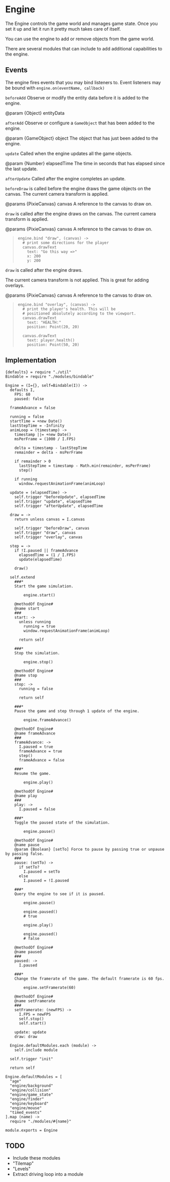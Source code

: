 Engine
======

The Engine controls the game world and manages game state. Once you
set it up and let it run it pretty much takes care of itself.

You can use the engine to add or remove objects from the game world.

There are several modules that can include to add additional capabilities
to the engine.

Events
------

The engine fires events that you  may bind listeners to. Event listeners
may be bound with `engine.on(eventName, callback)`

`beforeAdd` Observe or modify the entity data before it is added to the engine.

@param {Object} entityData

`afterAdd` Observe or configure a `GameObject` that has been added to the engine.

@param {GameObject} object The object that has just been added to the engine.

`update` Called when the engine updates all the game objects.

@param {Number} elapsedTime The time in seconds that has elapsed since the last update.

`afterUpdate` Called after the engine completes an update.

`beforeDraw` is called before the engine draws the game objects on the canvas.
The current camera transform is applied.

@params {PixieCanvas} canvas A reference to the canvas to draw on.

`draw` is called after the engine draws on the canvas. The current camera transform is applied.

@params {PixieCanvas} canvas A reference to the canvas to draw on.

>     engine.bind "draw", (canvas) ->
>       # print some directions for the player
>       canvas.drawText
>         text: "Go this way =>"
>         x: 200
>         y: 200

`draw` is called after the engine draws.

The current camera transform is not applied. This is great for
adding overlays.

@params {PixieCanvas} canvas A reference to the canvas to draw on.

>     engine.bind "overlay", (canvas) ->
>       # print the player's health. This will be
>       # positioned absolutely according to the viewport.
>       canvas.drawText
>         text: "HEALTH:"
>         position: Point(20, 20)
>
>       canvas.drawText
>         text: player.health()
>         position: Point(50, 20)

Implementation
--------------

    {defaults} = require "./util"
    Bindable = require "./modules/bindable"

    Engine = (I={}, self=Bindable(I)) ->
      defaults I,
        FPS: 60
        paused: false

      frameAdvance = false

      running = false
      startTime = +new Date()
      lastStepTime = -Infinity
      animLoop = (timestamp) ->
        timestamp ||= +new Date()
        msPerFrame = (1000 / I.FPS)

        delta = timestamp - lastStepTime
        remainder = delta - msPerFrame

        if remainder > 0
          lastStepTime = timestamp - Math.min(remainder, msPerFrame)
          step()

        if running
          window.requestAnimationFrame(animLoop)

      update = (elapsedTime) ->
        self.trigger "beforeUpdate", elapsedTime
        self.trigger "update", elapsedTime
        self.trigger "afterUpdate", elapsedTime

      draw = ->
        return unless canvas = I.canvas

        self.trigger "beforeDraw", canvas
        self.trigger "draw", canvas
        self.trigger "overlay", canvas

      step = ->
        if !I.paused || frameAdvance
          elapsedTime = (1 / I.FPS)
          update(elapsedTime)

        draw()

      self.extend
        ###*
        Start the game simulation.

            engine.start()

        @methodOf Engine#
        @name start
        ###
        start: ->
          unless running
            running = true
            window.requestAnimationFrame(animLoop)

          return self

        ###*
        Stop the simulation.

            engine.stop()

        @methodOf Engine#
        @name stop
        ###
        stop: ->
          running = false

          return self

        ###*
        Pause the game and step through 1 update of the engine.

            engine.frameAdvance()

        @methodOf Engine#
        @name frameAdvance
        ###
        frameAdvance: ->
          I.paused = true
          frameAdvance = true
          step()
          frameAdvance = false

        ###*
        Resume the game.

            engine.play()

        @methodOf Engine#
        @name play
        ###
        play: ->
          I.paused = false

        ###*
        Toggle the paused state of the simulation.

            engine.pause()

        @methodOf Engine#
        @name pause
        @param {Boolean} [setTo] Force to pause by passing true or unpause by passing false.
        ###
        pause: (setTo) ->
          if setTo?
            I.paused = setTo
          else
            I.paused = !I.paused

        ###*
        Query the engine to see if it is paused.

            engine.pause()

            engine.paused()
            # true

            engine.play()

            engine.paused()
            # false

        @methodOf Engine#
        @name paused
        ###
        paused: ->
          I.paused

        ###*
        Change the framerate of the game. The default framerate is 60 fps.

            engine.setFramerate(60)

        @methodOf Engine#
        @name setFramerate
        ###
        setFramerate: (newFPS) ->
          I.FPS = newFPS
          self.stop()
          self.start()

        update: update
        draw: draw

      Engine.defaultModules.each (module) ->
        self.include module

      self.trigger "init"

      return self

    Engine.defaultModules = [
      "age"
      "engine/background"
      "engine/collision"
      "engine/game_state"
      "engine/finder"
      "engine/keyboard"
      "engine/mouse"
      "timed_events"
    ].map (name) ->
      require "./modules/#{name}"

    module.exports = Engine

TODO
----

- Include these modules
 - "Tilemap"
 - "Levels"
- Extract driving loop into a module
